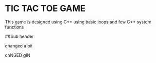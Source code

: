 # TIC TAC TOE GAME

This game is designed using C++ using basic loops and few C++ system functions


##Sub header

changed a bit 

chNGED gIN